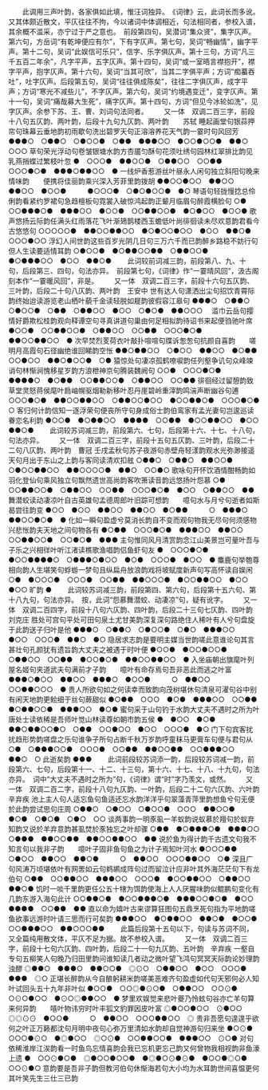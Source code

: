<!-- { "loadSidebar": true } -->
   　　此调用三声叶韵，各家俱如此填，惟汪词独异。　《词律》云，此词长而多讹。又其体颇近散文，平仄往往不拘，今以诸词中体调相近，句法相同者，参校入谱，其余概不滥采，亦宁过于严之意也。　前段第四句，吴潜词“集众贤”，集字仄声。第六句，方岳词“有乾坤便应有尔”，下有字仄声。第七句，吴词“畅幽情”，幽字平声。第十二句，吴词“此娱信可乐只”，信字、乐字俱仄声。第十三句，方词“凡三千五百二年余”，凡字平声，五字仄声。第十四句，吴词“或一室晤言襟抱开”，襟字平声，抱字仄声。第十六句，吴词“当其可欣”，当其二字俱平声；方词“痴蟇吞吐”，吐字仄声。后段第五句，吴词“往往俱成陈矣”，往往二字俱仄声，成字平声；方词“寒光不减些儿”，不字仄声。第六句，吴词“约境遇变迁”，变字仄声。第十一句，吴词“痛哉募大生死”，痛字仄声。第十四句，方词“但见今冰轮如洗”，见字仄声。余参下苏、王、曹、刘词句法同者。 
　　又一体　双调二百三字，前段十八句五仄韵、两叶韵，后段十九句九仄韵、两叶韵　　苏轼
睡起画堂句银蒜押帘句珠幕云垂地韵初雨歇句洗出碧罗天句正溶溶养花天气韵一霎时句风回芳
●●●○　○●●○　○●○○●　○●●　●●●○○　●○○●○○●　●●○　○○○
草句荣光浮动句卷皱银塘水韵方杏靥匀酥句花须吐绣句园林红翠排比韵见乳燕捎蝶过繁枝叶忽
●　○○○●　●●○○●　○●●○○　○○●●　○○○●○●　●●●○●●○○　●
一线炉香惹游丝叶昼永人闲句独立斜阳句晚来情味韵　　便携将佳丽韵乘兴深入芳菲里韵拨胡
●●○○●○○　●●○○　●●○○　●○○●　　　●○○○●　○●○●○○●　●○
琴语句轻拢慢捻总伶俐韵看紧约罗裙句急趋檀板句霓裳入破惊鸿起韵正颦月临眉句醉霞横脸句
○●　○○●●●○●　●●●○○　●○○●　○○●●○○●　●○●○○　●○○●
歌声悠扬云际韵任满头红雨落花飞叶渐鳷鹊楼西玉蟾低叶尚徘徊读未尽欢意韵君看今古悠悠句
○○○○○●　●●○○●●○○　●○●○○●○○　●○○　●●○●　○○○●○○
浮幻人间世韵这些百岁光阴几日句三万六千而已韵醉乡路稳不妨行句但人生读要适情耳韵
○●○○●　●○●●○○●●　○●●○○●　●○●●●○○　●○○　●●○●
   　　此词较前词减三韵，前段第八、九、十句，后段第三、四句，句法亦异。　前段第七句，《词律》作“一霎晴风回”，汲古阁刻本作“一霎暖风回”，非是。 
　　又一体　双调二百三字，前段十六句五仄韵、三叶韵，后段二十句八仄韵、两叶韵　王安中
世有达人句潇洒出尘句招饮青霄际韵终始迨读游览老山栖叶藐千金读轻脱如屣韵彼假容江皋句
●●●○　○●●○　○●○○●　○●●　○●●○○　●○○　○●○●　●●○○○　
滥巾云岳句撄情好爵欺松桂韵观向释谭空句寻真讲道句巢由何足相拟韵待诏书来起便驺驰叶席
●○○●　○○●●○○●　○●●○○　○○●●　○○○●○●　●●○○●●○○　●
次早焚烈芰荷衣叶敲扑喧喧句牒诉怱怱句抗颜自喜韵　　嗟明月高霞句石径幽绝谁回睇韵空怅
●●○●●○○　○●○○　●●○○　●○●●　　　○○●○○　●●○●○○●　○●
猿惊处句凄凉孤鹤嘹唳韵任列壑争讥句众峰竦诮句林惭涧愧移星岁韵方浪枻神京句腾装魏阙句
○○●　○○○●○●　●●●●○　●○●●　○○●●○○●　○●●○○　○○●●
徘徊经过留憩韵致草堂灵怒蒋侯麾叶扃岫幌驱烟勒新移叶忍丹崖碧岭重滓韵鸣湍声断幽谷句逋
○○○●○●　●●○○●●○○　○●●○○●○○　●○○●●○●　○○○●○●　○
客归何计韵信知一逐浮荣句便丧所守句身成俗士韵伯鸾家有孟光妻句岂逡巡读眷恋名利韵
●○○●　●○●●○○　●●●●　○○●●　●○○●●○○　●○○　●●○●
   　　此词较苏词减三韵，前段第六、七句，后段第十六、十七、十八句，句法亦异。 
　　又一体　双调二百三字，前段十五句五仄韵、三叶韵，后段二十二句八仄韵、两叶韵　曹冠
壬戌孟秋句苏子夜游句赤壁舟轻漾韵观水光弥渺接遥天句月出于东山之上韵与客同读清欢扣舷
○●●○　○●●○　●●○○●　○●○○●●○○　●●○○○○●　●●○　○○●○
歌咏句开怀饮酒情酣畅韵如羽化登仙句乘风独立句飘然遗世高尚韵客吹箫读音韵远悠扬叶怨慕
○●　○○●●○○●　○●●○○　○○●●　○○○●○●　●○○　○●●○○　●●
舞潜蛟读动凄凉叶自古英雄句孟德周郎叶旧踪可想韵　　噫句水与月兮句逝者如斯曷尝往韵变
●○○　●○○　●●○○　●●○○　●○●●　　　○　●●●○　●●○○●○●　●
化如一瞬句盈虚兮莫消长韵自不变而观句物我无尽句何须感物兴悲怅韵夫天地之间句物各有
●○●●　○○○●○●　●●●○○　●●○○　○○●●○○●　○○●○●　●●●
主句惟同风月清赏韵念江山美景岂可量叶吾与子乐之兴相徉叶听江渚读樵歌渔唱韵侣鱼虾句友
●　○○○●○●　●○○●●●●○　○●●●○●○○　●○●　○○○●　●○○　●
麋鹿句举匏尊相向韵人生堪笑句蜉蝣一梦句且纵扁舟放浪韵戏将坡赋度新声句写高怀读自娱闲
○●　●○○○●　○○○●　○○●●　●●○○○●　●○○●●○○　●○○　●○○
旷韵
●
   　　此词较苏词减三韵，前段第四、第六句，后段第十五六句、第十八九句，句法亦异。　按，此词“怨慕舞潜蛟、动凄凉”句，疑有讹字。 
　　又一体　双调二百四字，前段十八句六仄韵、四叶韵，后段二十三句七仄韵、四叶韵　刘克庄
胜处可宫句平处可田句泉土尤甘美韵深复深句路绝住人稀叶有人兮句盘旋于此韵送子归叶是他
●●●○　○●●○　○●○○●　○●○　●●●○○　●○○　○○○●　●●○　●○
隐居求志韵是要明主媒当世韵嗟此意谁论句其言甚壮句孔颜犹有遗旨韵大丈夫之被遇于时叶便
●○○●　●○○●○○●　○●●○○　○○●●　●○○●○●　●●○○●●○○　●
入坐庙朝出旗麾叶列屋名姬句夹道武夫句满前才子韵　　噫叶有命存焉句吾非恶此而逃之叶富
●●●○●○○　●●○○　●●●○　●○○●　　　○　●●○○　○○●●○○○　●
贵人所欲句如之何读幸而致韵向茂树堪休句清泉可濯句谷中别有闲天地韵更鲙细于丝句蕨甜似
●○●●　○○○　●○●　●●●○○　○○●●　●○●●○○●　●●●○○　●○●
蜜句采于山句钓于水韵大丈夫不遇时之所为叶唐处士读依稀是吾师叶觉山林读尊如朝市韵五侯
●　●○○　●○●　●●○●●○○●○　○●●　○○●○○　●○○　○○○●　●○
门下句宾客扰扰趋形势韵嗟盘之乐句谁争子所句占断千秋万岁韵呼童秣马更膏车句便与君句从
○●　○●●●○○●　○○○●　○○●●　●●○○●●　○○●●●○○　●●○　○
此逝矣韵
●●●
   　　此词前段较苏词添一韵，后段较苏词减一韵，前段第六、七句，后段第十一、十二、十三句，第十六、十七、十八、十九句，句法亦异。　词中“大丈夫不遇时之所为”句，《词律》谓“时”字乃羡文，或然。 
　　又一体　双调二百二字，前段十八句九仄韵、一叶韵，后段二十二句六仄韵、六叶韵　辛弃疾
池上主人句人适忘鱼句鱼适还忘水韵洋洋乎句翠藻青萍里韵想鱼兮句无便於此韵尝试思句庄周
○●●○　○●○○　○●○○●　○○○　●●○○●　●○●　○●○●　○●○　○○
谈两事韵一明豕虱一羊蚁韵说蚁慕於羶句於蚁弃知韵又说於羊弃意韵甚虱焚於豕独忘之叶却骤
○●●　●○●●●○●　●●●○○　○●●●　●●○○●●　●●○○●●○○　●●
说於鱼为得计韵千古遗文句我不知言句以我非子韵　　噫叶子固非鱼句鱼之为计子焉知叶河水
●○○○●●　○●○○　●●○○　●●○●　　　○　●●○○　○○○●●○○　○●
深且广句风涛万顷堪依叶有网罟如云句鹈鹕成阵句过而留泣计应非叶其外海茫茫句下有龙伯句
○●●　○○●●○○　●●●○○　○○○●　●○○●●○○　○●●○○　●●○●
饥时一啖千里韵更任公五十犗为饵韵使海上人人厌腥味韵似鲲鹏句变化有几韵东游入海句此计
○○●●○●　●○○●●●○●　●●●○○●○●　●○○　●●●●　○○●●　●●
直以命为嬉叶古来谬算狂图句五鼎烹死句指为平地韵嗟鱼欲事远游时叶请三思而行可矣韵
●●●○○　●○●●○○　●●○●　●○○●　○○●●●○○　●●○○○●●
   　　此篇后段第十五句以下，句读与苏词不同，又全篇纯用散文体，平仄不足为据。故不参校入谱。 
　　又一体　双调二百三字，前段十七句六仄韵、四叶韵，后段二十一句九仄韵、五叶韵　辛弃疾
一壑自专句五柳笑人句晚乃归田里韵问谁知读几者动之微叶望飞鸿句冥冥天际韵论妙理韵浊醪
◎●●○　●●●○　●●○○●　◎⊙○　○●●○○　●○○　○○○●　●●●　◎○
正堪长醉韵从今自酿躬耕米韵嗟美恶难齐句盈虚如代句天邪何必人知叶试回头五十九年非叶似
●○○●　○○◎●⊙○●　○●●○○　○○⊙●　○⊙○●○○　●⊙○◎●●○○　●
梦里欢娱觉来悲叶夔乃怜蚿句谷亦亡羊句算来何异韵　　嘻叶物讳穷时叶丰狐文豹罪因皮叶富
◎●○○●○○　⊙●○○　◎◎⊙⊙　●○○●　　　○　●●○○　○○○●●○○　◎
贵非吾愿句遑遑乎欲何之叶正万籁都沈句月明中夜句心弥万里清如水韵却自觉神游句归来坐
●○⊙●　○○○●⊙○　●◎●○○　◎○⊙●　○○●●○○●　●●●○○　⊙○●
对句依稀淮岸江涘韵看一时鱼鸟忘情喜韵会我已忘机更忘己韵又何曾物我相视韵非鱼濠上遗
●　○○⊙●○●　◎●○○●○○●　●◎●○⊙●⊙●　●○○●◎○●　○○⊙●○
意韵要是吾非子韵但教河伯句休惭海若句大小均为水耳韵世间喜愠更何其叶笑先生三仕三已韵
